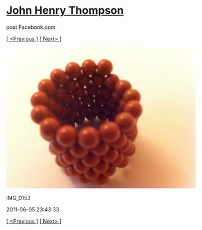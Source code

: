 # [John Henry Thompson](../README.md)
post Facebook.com

[[ <Previous ]](2011-06-05-6.md) [[ Next> ]](2011-06-05-8.md)

[![](../media/2011-06-05/Magnetic-Balls-IMG_0153.jpg)](../README.md)

IMG_0153

2011-06-05 23:43:33

[[ <Previous ]](2011-06-05-6.md) [[ Next> ]](2011-06-05-8.md)